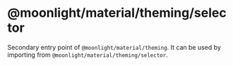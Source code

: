 # @moonlight/material/theming/selector

Secondary entry point of `@moonlight/material/theming`. It can be used by importing from `@moonlight/material/theming/selector`.
